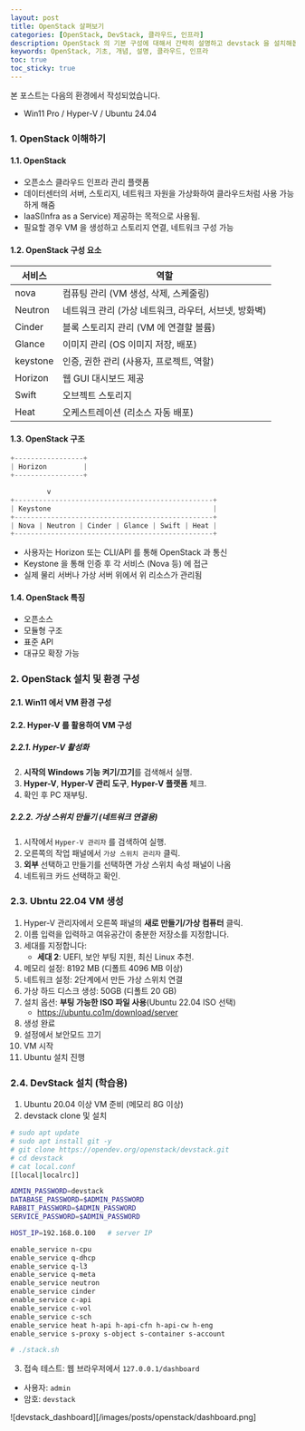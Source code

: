```yaml
---
layout: post
title: OpenStack 살펴보기
categories: [OpenStack, DevStack, 클라우드, 인프라]
description: OpenStack 의 기본 구성에 대해서 간략히 설명하고 devstack 을 설치해봅니다.
keywords: OpenStack, 기초, 개념, 설명, 클라우드, 인프라
toc: true
toc_sticky: true
---
```



본 포스트는 다음의 환경에서 작성되었습니다.

- Win11 Pro / Hyper-V / Ubuntu 24.04


### 1. OpenStack 이해하기

#### 1.1. OpenStack

- 오픈소스 클라우드 인프라 관리 플랫폼
- 데이터센터의 서버, 스토리지, 네트워크 자원을 가상화하여 클라우드처럼 사용 가능하게 해줌
- IaaS(Infra as a Service) 제공하는 목적으로 사용됨.
- 필요할 경우 VM 을 생성하고 스토리지 연결, 네트워크 구성 가능

#### 1.2. OpenStack 구성 요소

| 서비스      | 역할                               |
| -------- | -------------------------------- |
| nova     | 컴퓨팅 관리 (VM 생성, 삭제, 스케줄링)         |
| Neutron  | 네트워크 관리 (가상 네트워크, 라우터, 서브넷, 방화벽) |
| Cinder   | 블록 스토리지 관리 (VM 에 연결할 볼륨)         |
| Glance   | 이미지 관리 (OS 이미지 저장, 배포)           |
| keystone | 인증, 권한 관리 (사용자, 프로젝트, 역할)        |
| Horizon  | 웹 GUI 대시보드 제공                    |
| Swift    | 오브젝트 스토리지                        |
| Heat     | 오케스트레이션 (리소스 자동 배포)              |

#### 1.3. OpenStack 구조

```c
+-----------------+
| Horizon         |
+-----------------+

         v
+-------------------------------------------------+
| Keystone                                        |
+-------------------------------------------------+
| Nova | Neutron | Cinder | Glance | Swift | Heat |
+-------------------------------------------------+
```

- 사용자는 Horizon 또는 CLI/API 를 통해 OpenStack 과 통신
- Keystone 을 통해 인증 후 각 서비스 (Nova 등) 에 접근
- 실제 물리 서버나 가상 서버 위에서 위 리소스가 관리됨


#### 1.4. OpenStack 특징


- 오픈소스
- 모듈형 구조
- 표준 API
- 대규모 확장 가능


### 2. OpenStack 설치 및 환경 구성


#### 2.1. Win11 에서 VM 환경 구성

#### 2.2. Hyper-V 를 활용하여 VM 구성

##### 2.2.1. Hyper-V 활성화

2. **시작의 Windows 기능 켜기/끄기**를 검색해서 실행.
3. **Hyper-V**, **Hyper-V 관리 도구**, **Hyper-V 플랫폼** 체크.
4. 확인 후 PC 재부팅.

##### 2.2.2. 가상 스위치 만들기 (네트워크 연결용)

1. 시작에서 `Hyper-V 관리자` 를 검색하여 실행.
2. 오른쪽의 작업 패널에서 `가상 스위치 관리자` 클릭.
3. **외부** 선택하고 만들기를 선택하면 가상 스위치 속성 패널이 나옴
4. 네트워크 카드 선택하고 확인.

### 2.3. Ubntu 22.04 VM 생성

1. Hyper-V 관리자에서 오른쪽 패널의 **새로 만들기/가상 컴퓨터** 클릭.    
2. 이름 입력을 입력하고 여유공간이 충분한 저장소를 지정합니다.
3. 세대를 지정합니다:
    - **세대 2**: UEFI, 보안 부팅 지원, 최신 Linux 추천.
4. 메모리 설정: 8192 MB (디폴트 4096 MB 이상)
5. 네트워크 설정: 2단계에서 만든 가상 스위치 연결
6. 가상 하드 디스크 생성: 50GB (디폴트 20 GB)
7. 설치 옵션:  **부팅 가능한 ISO 파일 사용**(Ubuntu 22.04 ISO 선택)
	- https://ubuntu.co1m/download/server
8. 생성 완료
9. 설정에서 보안모드 끄기
10. VM 시작
11. Ubuntu 설치 진행

### 2.4. DevStack 설치 (학습용)

1. Ubuntu 20.04 이상 VM 준비 (메모리 8G 이상)
2. devstack clone 및 설치

```bash
# sudo apt update
# sudo apt install git -y
# git clone https://opendev.org/openstack/devstack.git
# cd devstack
# cat local.conf
[[local|localrc]]

ADMIN_PASSWORD=devstack
DATABASE_PASSWORD=$ADMIN_PASSWORD
RABBIT_PASSWORD=$ADMIN_PASSWORD
SERVICE_PASSWORD=$ADMIN_PASSWORD

HOST_IP=192.168.0.100   # server IP

enable_service n-cpu
enable_service q-dhcp
enable_service q-l3
enable_service q-meta
enable_service neutron
enable_service cinder
enable_service c-api
enable_service c-vol
enable_service c-sch
enable_service heat h-api h-api-cfn h-api-cw h-eng
enable_service s-proxy s-object s-container s-account

# ./stack.sh
```

3. 접속 테스트: 웹 브라우저에서 `127.0.0.1/dashboard`

- 사용자: `admin`
- 암호: `devstack`


![devstack_dashboard][/images/posts/openstack/dashboard.png]